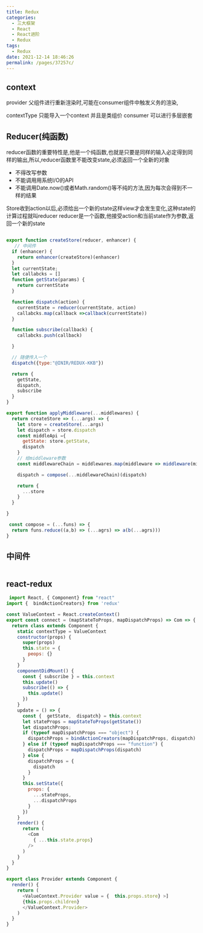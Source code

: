 ```yaml
---
title: Redux
categories: 
  - 三大框架
  - React
  - React进阶
  - Redux
tags: 
  - Redux
date: 2021-12-14 18:46:26
permalink: /pages/37257c/
---
```


## context

provider 父组件进行重新渲染时,可能在consumer组件中触发义务的渲染,

contextType 只能导入一个context 并且是类组价
consumer 可以进行多层嵌套

## Reducer(纯函数)

reducer函数的重要特性是,他是一个纯函数,也就是只要是同样的输入必定得到同样的输出,所以,reducer函数里不能改变state,必须返回一个全新的对象

* 不得改写参数
* 不能调用用系统I/O的API
* 不能调用Date.now()或者Math.random()等不纯的方法,因为每次会得到不一样的结果

Store收到action以后,必须给出一个新的state这样view才会发生变化,这种state的计算过程就叫reducer
reducer是一个函数,他接受action和当前state作为参数,返回一个新的state

```js

export function createStore(reducer, enhancer) {
   // 中间件
  if (enhancer) {
    return enhancer(createStore)(enhancer)
  }
  let currentState;
  let callabcks = []
  function getState(params) {
    return currentState
  }

  function dispatch(action) {
    currentState = reducer(currentState, action)
    callabcks.map(callback =>callback(currentState))
  }

  function subscribe(callback) {
    callabcks.push(callback)

  }

  // 随便传入一个
  dispatch({type:"@INIR/REDUX-KKB"})

  return {
    getState,
    dispatch,
    subscribe
  }
}

export function applyMiddleware(...middlewares) {
  return createStore => (...args) => {
    let store = createStore(...args)
    let dispatch = store.dispatch
    const middleApi ={
      getState: store.getState,
      dispatch
    }
    // 给middleware参数
    const middlewareChain = middlewares.map(middleware => middleware(middleApi))

    dispatch = compose(...middlewareChain)(dispatch)

    return {
      ...store
    }
  }

}

 const compose = (...funs) => {
  return funs.reduce((a,b) => (...agrs) => a(b(...agrs)))
}

```

## 中间件

```js

```

## react-redux

```js
 import React, { Component} from "react"
import {  bindActionCreators} from 'redux'

const ValueContext = React.createContext()
export const connect = (mapStateToProps, mapDispatchProps) => Com => {
  return class extends Component {
    static contextType = ValueContext
    constructor(props) {
      super(props)
      this.state = {
        peops: {}
      }
    }
    componentDidMount() {
      const { subscribe } = this.context
      this.update()
      subscribe(() => {
        this.update()
      })
    }
    update = () => {
      const {  getState,  dispatch} = this.context
      let stateProps = mapStateToProps(getState())
      let dispatchProps;
      if (typeof mapDispatchProps === "object") {
        dispatchProps = bindActionCreators(mapDispatchProps, dispatch)
      } else if (typeof mapDispatchProps === "function") {
        dispatchProps = mapDispatchProps(dispatch)
      } else {
        dispatchProps = {
          dispatch
        }
      }
      this.setState({
        props: {
          ...stateProps,
          ...dispatchProps
        }
      })
    }
    render() {
      return (
        <Com
          { ...this.state.props}
        />
      )
    }
  }
}

export class Provider extends Component {
  render() {
    return (
      <ValueContext.Provider value = {  this.props.store} >]
      {this.props.children}
      </ValueContext.Provider>
    )
  }
}
```
